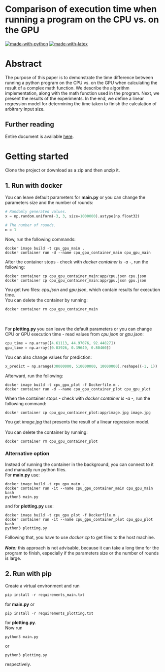 # Comparison of execution time when running a program on the CPU vs. on the GPU
[![made-with-python](https://img.shields.io/badge/Made%20with-Python-1f425f.svg)](https://www.python.org/)
[![made-with-latex](https://img.shields.io/badge/Made%20with-LaTeX-1f425f.svg)](https://www.latex-project.org/)

# Abstract
The purpose of this paper is to demonstrate the time difference between running a python program on the CPU vs. on the GPU when calculating the result of a complex math function. We describe the algorithm implementation, along with the math function used in the program. Next, we present the results of the experiments. In the end, we define a linear regression model for determining the time taken to finish the calculation of arbitrary input size.

## Further reading
Entire document is available [here](document.pdf).

# Getting started
Clone the project or download as a zip and then unzip it.

## 1. Run with docker
You can leave default parameters for **main.py** or you can change the parameters size and the number of rounds:
```python
# Randomly generated values.
x = np.random.uniform(-3, 3, size=1000000).astype(np.float32)

# The number of rounds.
n = 1
```

Now, run the following commands:
```
docker image build -t cpu_gpu_main .
docker container run -d --name cpu_gpu_container_main cpu_gpu_main
```
After the container stops - check with *docker container ls -a* -, run the following:
```
docker container cp cpu_gpu_container_main:app/cpu.json cpu.json
docker container cp cpu_gpu_container_main:app/gpu.json gpu.json
```
You get two files: *cpu.json* and *gpu.json*, which contain results for execution time.
\
You can delete the container by running:
```
docker container rm cpu_gpu_container_main
```
\
\
For **plotting.py** you can leave the default parameters or you can change CPU or GPU execution time - read values from *cpu.json* or *gpu.json*:
```python
cpu_time = np.array([4.61113, 44.97076, 92.44827])
gpu_time = np.array([0.03926, 0.39649, 0.80460])
```
You can also change values for prediction:
```python
x_predict = np.arange(30000000, 510000000, 10000000).reshape((-1, 1))
```

Afterward, run the following:
```
docker image build -t cpu_gpu_plot -f Dockerfile.m .
docker container run -d --name cpu_gpu_container_plot cpu_gpu_plot
```
When the container stops - check with *docker container ls -a* -, run the following command:
```
docker container cp cpu_gpu_container_plot:app/image.jpg image.jpg
```
You get *image.jpg* that presents the result of a linear regression model.
\
\
You can delete the container by running:
```
docker container rm cpu_gpu_container_plot
```

### Alternative option
Instead of running the container in the background, you can connect to it and manually run python files.
\
For **main.py** use:
```
docker image build -t cpu_gpu_main .
docker container run -it --name cpu_gpu_container_main cpu_gpu_main bash
python3 main.py
```
and for **plotting.py** use:
```
docker image build -t cpu_gpu_plot -f Dockerfile.m .
docker container run -it --name cpu_gpu_container_plot cpu_gpu_plot bash
python3 plotting.py
```
Following that, you have to use *docker cp* to get files to the host machine.
\
\
***Note:*** this approach is not advisable, because it can take a long time for the program to finish, especially if the parameters size or the number of rounds is large.


## 2. Run with pip
Create a virtual environment and run
```python
pip install -r requirements_main.txt
```
for **main.py**
or
```python
pip install -r requirements_plotting.txt
```
for **plotting.py**.
\
Now run
```
python3 main.py
```
or
```
python3 plotting.py
```
respectively.
